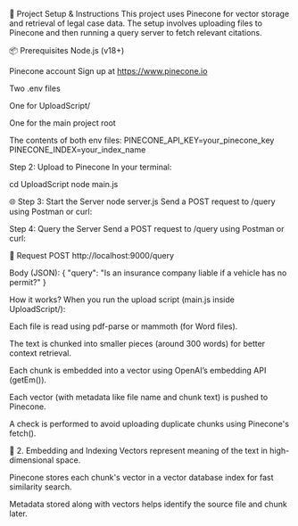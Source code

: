 🚀 Project Setup & Instructions
This project uses Pinecone for vector storage and retrieval of legal case data. The setup involves uploading files to Pinecone and then running a query server to fetch relevant citations.

📦 Prerequisites
Node.js (v18+)

Pinecone account
Sign up at https://www.pinecone.io

Two .env files

One for UploadScript/

One for the main project root

The contents of both env files:
PINECONE_API_KEY=your_pinecone_key
PINECONE_INDEX=your_index_name

Step 2: Upload to Pinecone
In your terminal:

cd UploadScript
node main.js 

🌐 Step 3: Start the Server
node server.js
Send a POST request to /query using Postman or curl:

Step 4: Query the Server
Send a POST request to /query using Postman or curl:

🔸 Request
POST http://localhost:9000/query

Body (JSON):
{
  "query": "Is an insurance company liable if a vehicle has no permit?"
}

How it works?
When you run the upload script (main.js inside UploadScript/):

Each file is read using pdf-parse or mammoth (for Word files).

The text is chunked into smaller pieces (around 300 words) for better context retrieval.

Each chunk is embedded into a vector using OpenAI’s embedding API (getEm()).

Each vector (with metadata like file name and chunk text) is pushed to Pinecone.

A check is performed to avoid uploading duplicate chunks using Pinecone's fetch().

🧠 2. Embedding and Indexing
Vectors represent meaning of the text in high-dimensional space.

Pinecone stores each chunk's vector in a vector database index for fast similarity search.

Metadata stored along with vectors helps identify the source file and chunk later.



